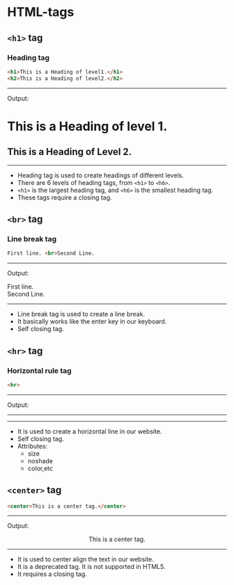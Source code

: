 # HTML-tags

## `<h1>` tag

### Heading tag

```html
<h1>This is a Heading of level1.</h1>
<h2>This is a Heading of level2.</h2>
```

---

Output:

<h1>
    This is a Heading of level 1.
</h1>

<h2>
    This is a Heading of Level 2.
</h2>

---

- Heading tag is used to create headings of different levels.
- There are 6 levels of heading tags, from `<h1>` to `<h6>`.
- `<h1>` is the largest heading tag, and `<h6>` is the smallest heading tag.
- These tags require a closing tag.

## `<br>` tag

### Line break tag

```html
First line. <br>Second Line.
```

---

Output:

First line. <br>Second Line.

---

- Line break tag is used to create a line break.
- It basically works like the enter key in our keyboard.
- Self closing tag.

## `<hr>` tag

### Horizontal rule tag

```html
<hr>
```

---

Output:

<hr>

---

- It is used to create a horizontal line in our website.
- Self closing tag.
- Attributes:
  - size
  - noshade
  - color,etc
  
## `<center>` tag

```html
<center>This is a center tag.</center>
```

---

Output:

<center>This is a center tag.</center>

---

- It is used to center align the text in our website.
- It is a deprecated tag. It is not supported in HTML5.
- It requires a closing tag.
